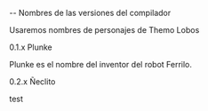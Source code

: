 -- Nombres de las versiones del compilador

Usaremos nombres de personajes de Themo Lobos

0.1.x Plunke

Plunke es el nombre del inventor del robot Ferrilo.

0.2.x Ñeclito

test